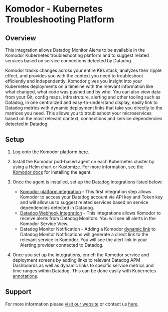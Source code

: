 # Komodor - Kubernetes Troubleshooting Platform

## Overview

This integration allows Datadog Monitor Alerts to be available in the Komodor Kubernetes troubleshooting platform and to suggest related services based on service connections detected by Datadog.

Komodor tracks changes across your entire K8s stack, analyzes their ripple effect, and provides you with the context you need to troubleshoot efficiently and independently. Komodor gives you insight into your Kubernetes deployments on a timeline with the relevant information like what changed, what code was pushed and by who. You can also view data from your Git, config maps, infrastruture, alerting and other tooling such as Datadog, in one centralized and easy-to-understand display, easily link to Datadog metrics with dynamic deployment links that take you directly to the matrices you need. This allows you to troubleshoot your microservices based on the most relevant context, connections and service dependencies detected in Datadog.

## Setup

1. Log onto the Komodor platform [here][7].
2. Install the Komodor pod-based agent on each Kubernetes cluster by using a Helm chart or Kustomize. For more information, see the [Komodor docs][2] for installing the agent.

3. Once the agent is installed, set up the Datadog integrations listed below:
    - [Komodor platform integration][3] -  This first integration step allows Komodor to  access your Datadog account via API key and Token key and will allow us to suggest related services based on service dependencies detected in Datadog. 
    - [Datadog Webhook Integration][4] - This integrations allows Komodor to receive alerts from Datadog Monitors. You will see all alerts in the Komodor Service View.
    - Datadog Monitor Notification - Adding a Komodor [dynamic link][5] to Datadog Monitor Notifications will generate a direct link to the relevant service in Komodor. You will see the alert link in your Alerting provider connected to Datadog.
4. Once you set up the integrations, enrich the Komodor service and deployment screens by adding links to relevant Datadog APM Dashboards as well as dynamic links to specific service metrics and time ranges within Datadog. This can be done easily with Kubernetes [annotations][6].

## Support

For more information please [visit our website][1] or contact us [here][8].

[1]: https://komodor.com/sign-up/
[2]: https://docs.komodor.com/Learn/Komodor-Agent.html
[3]: https://docs.komodor.com/Integrations/Datadog.html
[4]: https://docs.komodor.com/Integrations/datadog-webhook.html
[5]: https://docs.komodor.com/Integrations/Datadog-Monitor-Notification.html
[6]: https://docs.komodor.com/Learn/Annotations.html
[7]: https://app.komodor.com/
[8]: https://komodor.com/contact-us/